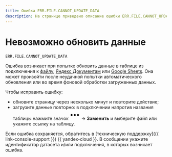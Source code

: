 ```yaml
---
title: Ошибка ERR.FILE.CANNOT_UPDATE_DATA
description: На странице приведено описание ошибки ERR.FILE.CANNOT_UPDATE_DATA.
---
```


# Невозможно обновить данные

`ERR.FILE.CANNOT_UPDATE_DATA`

Ошибка возникает при попытке обновить данные в таблице из подключения к [файлу](../../operations/connection/create-file.md), [Яндекс Документам](../../operations/connection/create-yadocs.md) или [Google Sheets](../../operations/connection/create-google-sheets.md). Она может произойти после неудачной попытки автоматического обновления или во время фоновой обработки загруженных данных.

Чтобы исправить ошибку:

* обновите страницу через несколько минут и повторите действие;
* загрузите данные повторно: в подключении напротив названия таблицы нажмите значок ![image](../../../_assets/console-icons/ellipsis.svg) → **Заменить** и выберите файл или укажите ссылку на таблицу.

Если ошибка сохраняется, обратитесь в [техническую поддержку]({{ link-console-support }}) {{ yandex-cloud }}. В сообщении укажите идентификатор датасета и/или подключения, в которых возникает ошибка.